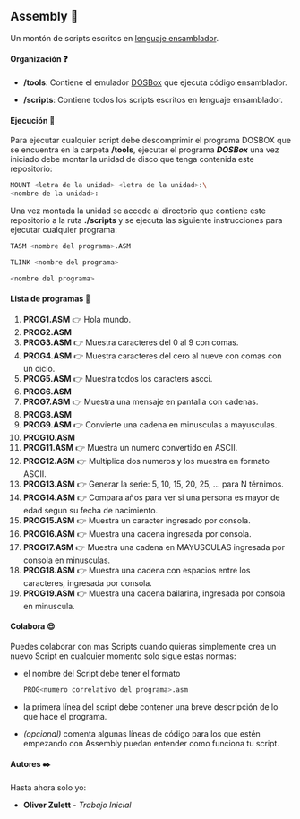 ## Assembly :vhs:

Un montón de scripts escritos en [lenguaje ensamblador](https://es.wikipedia.org/wiki/Lenguaje_ensamblador).



#### Organización :question:

* __/tools__: Contiene el emulador [DOSBox](https://www.dosbox.com/) que ejecuta código ensamblador.

* __/scripts__: Contiene todos los scripts escritos en lenguaje ensamblador.



#### Ejecución :punch:

Para ejecutar cualquier script debe descomprimir el programa DOSBOX que se encuentra en la carpeta __/tools__, ejecutar el programa ___DOSBox___ una vez iniciado debe montar la unidad de disco que tenga contenida este repositorio:

``` bash
MOUNT <letra de la unidad> <letra de la unidad>:\
<nombre de la unidad>:
```

Una vez montada la unidad se accede al directorio que contiene este repositorio a la ruta __./scripts__ y se ejecuta las siguiente instrucciones para ejecutar cualquier programa:

``` bash
TASM <nombre del programa>.ASM

TLINK <nombre del programa>

<nombre del programa>
```



#### Lista de programas :floppy_disk: 

1. __PROG1.ASM__ :point_right: Hola mundo.
2. __PROG2.ASM__
3. __PROG3.ASM__ :point_right: Muestra caracteres del 0 al 9 con comas.
4. __PROG4.ASM__ :point_right: Muestra caracteres del cero al nueve con comas con un ciclo.
5. __PROG5.ASM__ :point_right: Muestra todos los caracters ascci.
6. __PROG6.ASM__
7. __PROG7.ASM__ :point_right: Muestra una mensaje en pantalla con cadenas.
8. __PROG8.ASM__ 
9. __PROG9.ASM__ :point_right: Convierte una cadena en minusculas a mayusculas.
10. __PROG10.ASM__
11. __PROG11.ASM__ :point_right: Muestra un numero convertido en ASCII.
12. __PROG12.ASM__ :point_right: Multiplica dos numeros y los muestra en formato ASCII.
13. __PROG13.ASM__ :point_right: Generar la serie: 5, 10, 15, 20, 25, ... para N térnimos.
14. __PROG14.ASM__ :point_right: Compara años para ver si una persona es mayor de edad segun su fecha de nacimiento.
15. __PROG15.ASM__ :point_right: Muestra un caracter ingresado por consola.
16. __PROG16.ASM__ :point_right: Muestra una cadena ingresada por consola.
17. __PROG17.ASM__ :point_right: Muestra una cadena en MAYUSCULAS ingresada por consola en minusculas.
18. __PROG18.ASM__ :point_right: Muestra una cadena con espacios entre los caracteres, ingresada por consola.
19. __PROG19.ASM__ :point_right: Muestra una cadena bailarina, ingresada por consola en minuscula.



#### Colabora :sunglasses:

Puedes colaborar con mas Scripts cuando quieras simplemente crea un nuevo Script en cualquier momento solo sigue estas normas:

* el nombre del Script debe tener el formato
	```bash
	PROG<numero correlativo del programa>.asm
	```
	
* la primera línea del script debe contener una breve descripción de lo que hace el programa.

* _(opcional)_ comenta algunas líneas de código para los que estén empezando con Assembly puedan entender como funciona tu script.



#### Autores ✒️

Hasta ahora solo yo:

- **Oliver Zulett** - *Trabajo Inicial*
